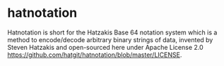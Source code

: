 # hatnotation
Hatnotation is short for the Hatzakis Base 64 notation system which is a method to encode/decode arbitrary binary strings of data, invented by Steven Hatzakis and open-sourced here under Apache License 2.0 https://github.com/hatgit/hatnotation/blob/master/LICENSE.

